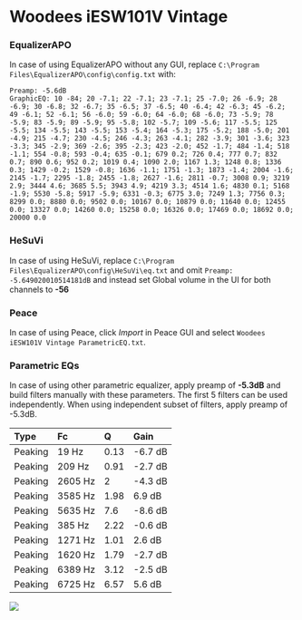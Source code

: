 # Woodees iESW101V Vintage

### EqualizerAPO
In case of using EqualizerAPO without any GUI, replace `C:\Program Files\EqualizerAPO\config\config.txt`
with:
```
Preamp: -5.6dB
GraphicEQ: 10 -84; 20 -7.1; 22 -7.1; 23 -7.1; 25 -7.0; 26 -6.9; 28 -6.9; 30 -6.8; 32 -6.7; 35 -6.5; 37 -6.5; 40 -6.4; 42 -6.3; 45 -6.2; 49 -6.1; 52 -6.1; 56 -6.0; 59 -6.0; 64 -6.0; 68 -6.0; 73 -5.9; 78 -5.9; 83 -5.9; 89 -5.9; 95 -5.8; 102 -5.7; 109 -5.6; 117 -5.5; 125 -5.5; 134 -5.5; 143 -5.5; 153 -5.4; 164 -5.3; 175 -5.2; 188 -5.0; 201 -4.9; 215 -4.7; 230 -4.5; 246 -4.3; 263 -4.1; 282 -3.9; 301 -3.6; 323 -3.3; 345 -2.9; 369 -2.6; 395 -2.3; 423 -2.0; 452 -1.7; 484 -1.4; 518 -1.1; 554 -0.8; 593 -0.4; 635 -0.1; 679 0.2; 726 0.4; 777 0.7; 832 0.7; 890 0.6; 952 0.2; 1019 0.4; 1090 2.0; 1167 1.3; 1248 0.8; 1336 0.3; 1429 -0.2; 1529 -0.8; 1636 -1.1; 1751 -1.3; 1873 -1.4; 2004 -1.6; 2145 -1.7; 2295 -1.8; 2455 -1.8; 2627 -1.6; 2811 -0.7; 3008 0.9; 3219 2.9; 3444 4.6; 3685 5.5; 3943 4.9; 4219 3.3; 4514 1.6; 4830 0.1; 5168 -1.9; 5530 -5.8; 5917 -5.9; 6331 -0.3; 6775 3.0; 7249 1.3; 7756 0.3; 8299 0.0; 8880 0.0; 9502 0.0; 10167 0.0; 10879 0.0; 11640 0.0; 12455 0.0; 13327 0.0; 14260 0.0; 15258 0.0; 16326 0.0; 17469 0.0; 18692 0.0; 20000 0.0
```

### HeSuVi
In case of using HeSuVi, replace `C:\Program Files\EqualizerAPO\config\HeSuVi\eq.txt` and omit `Preamp:
-5.649020010514181dB` and instead set Global volume in the UI for both channels to **-56**

### Peace
In case of using Peace, click *Import* in Peace GUI and select `Woodees iESW101V Vintage ParametricEQ.txt`.

### Parametric EQs
In case of using other parametric equalizer, apply preamp of **-5.3dB** and build filters manually
with these parameters. The first 5 filters can be used independently.
When using independent subset of filters, apply preamp of -5.3dB.

| Type    | Fc      |    Q | Gain    |
|:--------|:--------|:-----|:--------|
| Peaking | 19 Hz   | 0.13 | -6.7 dB |
| Peaking | 209 Hz  | 0.91 | -2.7 dB |
| Peaking | 2605 Hz | 2    | -4.3 dB |
| Peaking | 3585 Hz | 1.98 | 6.9 dB  |
| Peaking | 5635 Hz | 7.6  | -8.6 dB |
| Peaking | 385 Hz  | 2.22 | -0.6 dB |
| Peaking | 1271 Hz | 1.01 | 2.6 dB  |
| Peaking | 1620 Hz | 1.79 | -2.7 dB |
| Peaking | 6389 Hz | 3.12 | -2.5 dB |
| Peaking | 6725 Hz | 6.57 | 5.6 dB  |

![](https://raw.githubusercontent.com/jaakkopasanen/AutoEq/master/results/headphonecom/sbaf-serious/Woodees%20iESW101V%20Vintage/Woodees%20iESW101V%20Vintage.png)